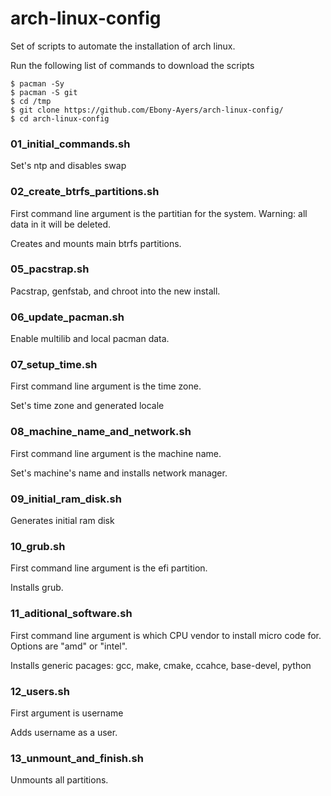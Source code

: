 # arch-linux-config

Set of scripts to automate the installation of arch linux.

Run the following list of commands to download the scripts
```
$ pacman -Sy
$ pacman -S git
$ cd /tmp
$ git clone https://github.com/Ebony-Ayers/arch-linux-config/
$ cd arch-linux-config
```

### 01_initial_commands.sh
Set's ntp and disables swap

### 02_create_btrfs_partitions.sh
First command line argument is the partitian for the system. Warning: all data in it will be deleted.

Creates and mounts main btrfs partitions.

### 05_pacstrap.sh
Pacstrap, genfstab, and chroot into the new install.

### 06_update_pacman.sh
Enable multilib and local pacman data.

### 07_setup_time.sh
First command line argument is the time zone.

Set's time zone and generated locale

### 08_machine_name_and_network.sh
First command line argument is the machine name.

Set's machine's name and installs network manager.

### 09_initial_ram_disk.sh
Generates initial ram disk

### 10_grub.sh
First command line argument is the efi partition.

Installs grub.

### 11_aditional_software.sh
First command line argument is which CPU vendor to install micro code for. Options are "amd" or "intel".

Installs generic pacages: gcc, make, cmake, ccahce, base-devel, python

### 12_users.sh
First argument is username

Adds username as a user.

### 13_unmount_and_finish.sh
Unmounts all partitions.
